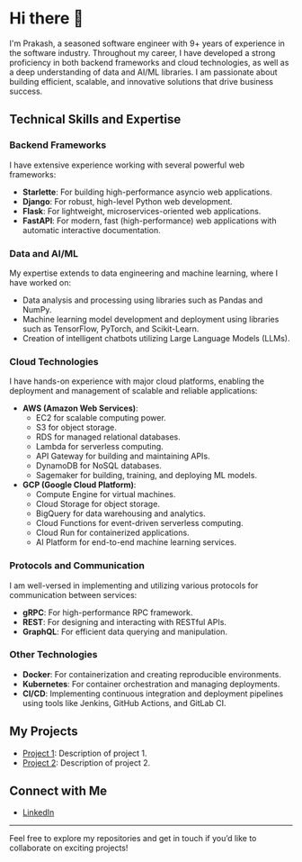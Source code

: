 # Hi there 👋

I'm Prakash, a seasoned software engineer with 9+ years of experience in the software industry. Throughout my career, I have developed a strong proficiency in both backend frameworks and cloud technologies, as well as a deep understanding of data and AI/ML libraries. I am passionate about building efficient, scalable, and innovative solutions that drive business success.

## Technical Skills and Expertise

### Backend Frameworks
I have extensive experience working with several powerful web frameworks:
- **Starlette**: For building high-performance asyncio web applications.
- **Django**: For robust, high-level Python web development.
- **Flask**: For lightweight, microservices-oriented web applications.
- **FastAPI**: For modern, fast (high-performance) web applications with automatic interactive documentation.

### Data and AI/ML
My expertise extends to data engineering and machine learning, where I have worked on:
- Data analysis and processing using libraries such as Pandas and NumPy.
- Machine learning model development and deployment using libraries such as TensorFlow, PyTorch, and Scikit-Learn.
- Creation of intelligent chatbots utilizing Large Language Models (LLMs).

### Cloud Technologies
I have hands-on experience with major cloud platforms, enabling the deployment and management of scalable and reliable applications:
- **AWS (Amazon Web Services)**: 
  - EC2 for scalable computing power.
  - S3 for object storage.
  - RDS for managed relational databases.
  - Lambda for serverless computing.
  - API Gateway for building and maintaining APIs.
  - DynamoDB for NoSQL databases.
  - Sagemaker for building, training, and deploying ML models.
- **GCP (Google Cloud Platform)**:
  - Compute Engine for virtual machines.
  - Cloud Storage for object storage.
  - BigQuery for data warehousing and analytics.
  - Cloud Functions for event-driven serverless computing.
  - Cloud Run for containerized applications.
  - AI Platform for end-to-end machine learning services.

### Protocols and Communication
I am well-versed in implementing and utilizing various protocols for communication between services:
- **gRPC**: For high-performance RPC framework.
- **REST**: For designing and interacting with RESTful APIs.
- **GraphQL**: For efficient data querying and manipulation.

### Other Technologies
- **Docker**: For containerization and creating reproducible environments.
- **Kubernetes**: For container orchestration and managing deployments.
- **CI/CD**: Implementing continuous integration and deployment pipelines using tools like Jenkins, GitHub Actions, and GitLab CI.

## My Projects
- [Project 1](https://github.com/username/project1): Description of project 1.
- [Project 2](https://github.com/username/project2): Description of project 2.

## Connect with Me
- [LinkedIn](www.linkedin.com/in/prakash-singh-b6246316b)

---

Feel free to explore my repositories and get in touch if you’d like to collaborate on exciting projects!
